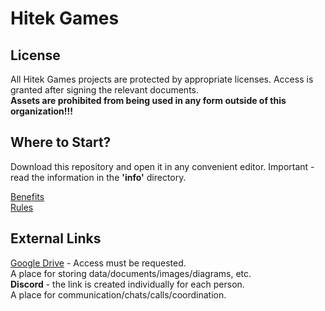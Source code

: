 # Hitek Games

## License
All Hitek Games projects are protected by appropriate licenses. Access is granted after signing the relevant documents.  
__Assets are prohibited from being used in any form outside of this organization!!!__

## Where to Start?
Download this repository and open it in any convenient editor.
Important - read the information in the __'info'__ directory.

[Benefits](docs/info/benefits.md)  
[Rules](docs/info/rules.md)

## External Links
[Google Drive](https://drive.google.com/drive/folders/1SjqtnrwBqF4NKiloHN-WM2AZ76cfkP54?usp=sharing) - Access must be requested.  
A place for storing data/documents/images/diagrams, etc.  
__Discord__ - the link is created individually for each person.  
A place for communication/chats/calls/coordination.
